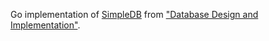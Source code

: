 Go implementation of  [SimpleDB](http://cs.bc.edu/~sciore/simpledb/) from ["Database Design and Implementation"](https://link.springer.com/book/10.1007/978-3-030-33836-7).
